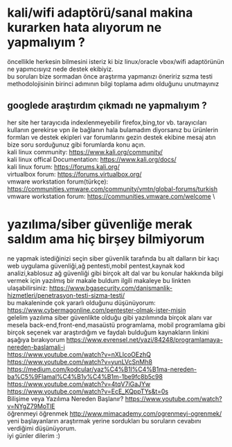 # kali/wifi adaptörü/sanal makina kurarken hata alıyorum ne yapmalıyım ? 
öncellikle herkesin bilmesini isteriz ki biz linux/oracle vbox/wifi adaptörünün ne yapımcısıyız nede destek ekibiyiz. \
bu soruları bize sormadan önce araştırma yapmanızı öneririz sızma testi methodolojisinin birinci adımının bilgi toplama adımı olduğunu unutmayınız 
## googlede araştırdım çıkmadı ne yapmalıyım ? 
her site her tarayıcıda indexlenmeyebilir firefox,bing,tor vb. tarayıcıları kullanın gerekirse vpn ile bağlanın hala bulamadım diyorsanız bu ürünlerin formları ve destek ekipleri var forumlarını gezin destek ekibine mesaj atın bize soru sorduğunuz gibi forumlarda konu açın. \
kali linux community: https://www.kali.org/community/ \
kali linux offical Documentation: https://www.kali.org/docs/ \
kali linux forum: https://forums.kali.org/ \
virtualbox forum: https://forums.virtualbox.org/ \
vmware workstation forum(türkçe): https://communities.vmware.com/community/vmtn/global-forums/turkish \
vmware workstation forum: https://communities.vmware.com/welcome \

# yazılıma/siber güvenliğe merak saldım ama hiç birşey bilmiyorum 
ne yapmak istediğinizi seçin siber güvenlik tarafında bu alt dalların bir kaçı web uygulama güvenliği,ağ pentesti,mobil pentest,kaynak kod analizi,kablosuz ağ güvenliği gibi birçok alt dal var bu konular hakkında bilgi vermek için yazılmış bir makale buldum ilgili makaleye bu linkten ulaşabilirsiniz: https://www.bgasecurity.com/danismanlik-hizmetleri/penetrasyon-testi-sizma-testi/ \
bu makaleninde çok yararlı olduğunu düşünüyorum: https://www.cybermagonline.com/pentester-olmak-ister-misin \
gelelim yazılıma siber güvenlikte olduğu gibi yazılımında birçok alanı var mesela back-end,front-end,masaüstü programlama,
mobil programlama gibi birçok seçenek var araştırdığım ve faydalı bulduğum kaynakların linkini aşağıya bırakıyorum 
https://www.evrensel.net/yazi/84248/programlamaya-nereden-baslamali-i \
https://www.youtube.com/watch?v=nXLlcoOEzhQ \
https://www.youtube.com/watch?v=yunLVcSnMh8 \
https://medium.com/kodcular/yaz%C4%B1l%C4%B1ma-nereden-ba%C5%9Flamal%C4%B1y%C4%B1m-1be9fc8b5c98 \
https://www.youtube.com/watch?v=4tqV7iGaJYw \
https://www.youtube.com/watch?v=EcE_KQppTYs&t=0s   
Bilişime veya Yazılıma Nereden Başlanır? https://www.youtube.com/watch?v=NYgZ79MoTlE \
öğrenmeyi öğrenmek http://www.mimacademy.com/ogrenmeyi-ogrenmek/ \
yeni başlayanların araştırmak yerine sordukları bu soruların cevabını verdiğimi düşünüyorum. \
iyi günler dilerim :)
